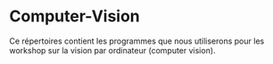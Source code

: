 # Computer-Vision
Ce répertoires contient les programmes que nous utiliserons pour les workshop sur la vision par ordinateur (computer vision).
